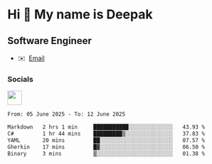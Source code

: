 Hi 👋 My name is Deepak
=======================

Software Engineer
-----------------
* ✉️  [Email](mailto:kumar.neu19@gmail.com)


### Socials

<p align="left"><a href="https://www.linkedin.com/in/deepak94kumar" target="_blank" rel="noreferrer"><img src="https://raw.githubusercontent.com/danielcranney/readme-generator/main/public/icons/socials/linkedin.svg" width="32" height="32" /></a></p>

<!--START_SECTION:waka-->

```txt
From: 05 June 2025 - To: 12 June 2025

Markdown   2 hrs 1 min     ███████████░░░░░░░░░░░░░░   43.93 %
C#         1 hr 44 mins    █████████▒░░░░░░░░░░░░░░░   37.83 %
YAML       20 mins         ██░░░░░░░░░░░░░░░░░░░░░░░   07.57 %
Gherkin    17 mins         █▓░░░░░░░░░░░░░░░░░░░░░░░   06.50 %
Binary     3 mins          ▒░░░░░░░░░░░░░░░░░░░░░░░░   01.38 %
```

<!--END_SECTION:waka-->
